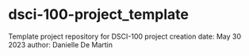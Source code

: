 # dsci-100-project_template
Template project repository for DSCI-100
project creation date: May 30 2023
author: Danielle De Martin
